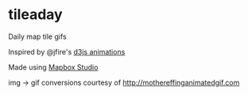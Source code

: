 # tileaday
Daily map tile gifs

Inspired by @jfire's [d3js animations](http://jfire.io/animations/)

Made using [Mapbox Studio](www.github.com/mapbox/tm2)

img -> gif conversions courtesy of http://mothereffinganimatedgif.com
